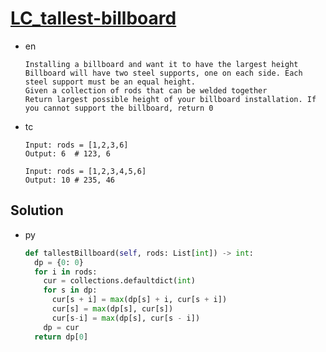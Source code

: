 # [LC_tallest-billboard](https://leetcode.com/problems/tallest-billboard)

* en

  ```en
  Installing a billboard and want it to have the largest height
  Billboard will have two steel supports, one on each side. Each steel support must be an equal height.
  Given a collection of rods that can be welded together
  Return largest possible height of your billboard installation. If you cannot support the billboard, return 0
  ```

* tc

  ```tc
  Input: rods = [1,2,3,6]
  Output: 6  # 123, 6

  Input: rods = [1,2,3,4,5,6]
  Output: 10 # 235, 46
  ```

## Solution

* py

  ```py
  def tallestBillboard(self, rods: List[int]) -> int:
    dp = {0: 0}
    for i in rods:
      cur = collections.defaultdict(int)
      for s in dp:
        cur[s + i] = max(dp[s] + i, cur[s + i])
        cur[s] = max(dp[s], cur[s])
        cur[s-i] = max(dp[s], cur[s - i])
      dp = cur
    return dp[0]
  ```
